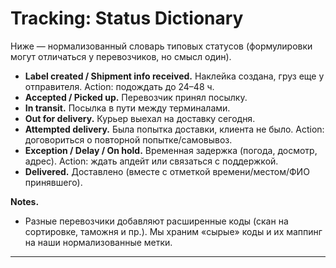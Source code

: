 # Tracking: Status Dictionary

Ниже — нормализованный словарь типовых статусов (формулировки могут отличаться у перевозчиков, но смысл один).

- **Label created / Shipment info received.** Наклейка создана, груз еще у отправителя. Action: подождать до 24–48 ч.
- **Accepted / Picked up.** Перевозчик принял посылку.
- **In transit.** Посылка в пути между терминалами.
- **Out for delivery.** Курьер выехал на доставку сегодня.
- **Attempted delivery.** Была попытка доставки, клиента не было. Action: договориться о повторной попытке/самовывоз.
- **Exception / Delay / On hold.** Временная задержка (погода, досмотр, адрес). Action: ждать апдейт или связаться с поддержкой.
- **Delivered.** Доставлено (вместе с отметкой времени/местом/ФИО принявшего).

**Notes.**
- Разные перевозчики добавляют расширенные коды (скан на сортировке, таможня и пр.). Мы храним «сырые» коды и их маппинг на наши нормализованные метки.

---
<!-- inspiration: public carrier status glossaries -->
